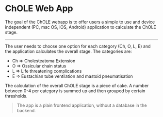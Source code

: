 # ChOLE Web App

The goal of the ChOLE webapp is to offer users a simple to use and device independent (PC, mac OS, iOS, Android) application to calculate the ChOLE stage. 

---

The user needs to choose one option for each category (Ch, O, L, E) and the application calculates the overall stage. The categories are:

+ Ch => Cholesteatoma Extension
+ O => Ossicular chain status
+ L => Life threatening complications
+ E => Eustachian tube ventilation and mastoid pneumatisation

The calculation of the overall ChOLE stage is a piece of cake. A number between 0-4 per category is summed up and then grouped by certain thresholds.

> The app is a plain frontend application, without a database in the backend. 

